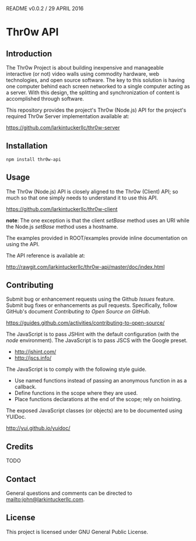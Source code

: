 README v0.0.2 / 29 APRIL 2016

# Thr0w API

## Introduction

The Thr0w Project is about building inexpensive and manageable interactive (or
not) video walls using commodity hardware, web technologies, and open source
software. The key to this solution is having one computer behind each screen
networked to a single computer acting as a server. With this design, the
splitting and synchronization of content is accomplished through software.

This repository provides the project's Thr0w (Node.js) API for the project's
required Thr0w Server implementation available at:

https://github.com/larkintuckerllc/thr0w-server

## Installation

```
npm install thr0w-api
```

## Usage

The Thr0w (Node.js) API is closely aligned to the Thr0w (Client) API; so
much so that one simply needs to understand it to use this API.

https://github.com/larkintuckerllc/thr0w-client

**note**: The one exception is that the client *setBase* method
uses an URI while the Node.js *setBase* method uses a hostname.

The examples provided in ROOT/examples provide inline documentation on using the API.

The API reference is available at:

http://rawgit.com/larkintuckerllc/thr0w-api/master/doc/index.html

## Contributing

Submit bug or enhancement requests using the Github *Issues* feature. Submit
bug fixes or enhancements as pull requests. Specifically, follow GitHub's
document *Contributing to Open Source on GitHub*.

<https://guides.github.com/activities/contributing-to-open-source/>

The JavaScript is to pass JSHint with the default configuration (with the
*node* environment). The JavaScript is to pass JSCS with the Google preset.

* <http://jshint.com/>
* <http://jscs.info/>

The JavaScript is to comply with the following style guide.

* Use named functions instead of passing an anonymous function in as a callback.
* Define functions in the scope where they are used.
* Place functions declarations at the end of the scope; rely on hoisting.

The exposed JavaScript classes (or objects) are to be documented using YUIDoc.

http://yui.github.io/yuidoc/

## Credits

TODO

## Contact

General questions and comments can be directed to <mailto:john@larkintuckerllc.com>.

## License

This project is licensed under GNU General Public License.
